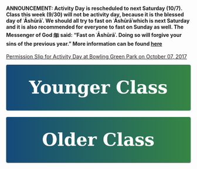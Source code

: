 #### ANNOUNCEMENT: Activity Day is rescheduled to next Saturday (10/7). Class this week (9/30) will not be activity day, because it is the blessed day of ʿĀshūrāʾ. We should all try to fast on ʿĀshūrāʾwhich is next Saturday and it is also recommended for everyone to fast on Sunday as well. The Messenger of God ﷺ said: “Fast on ʿĀshūrāʾ. Doing so will forgive your sins of the previous year.” More information can be found <a href="https://servantsofthebeloved.com/writeups/ashura.html" target="_blank">here</a>

<a href="https://drive.google.com/file/d/0B4I00_1XboXseXNmRENtYS14X0E/view" target="_blank">Permission Slip for Activity Day at Bowling Green Park on October 07, 2017</a>


[![Younger Class](https://raw.githubusercontent.com/isocia/isocia.github.io/master/Younger.png)](https://isocia.github.io/YoungerClass)


[![Older Class](https://raw.githubusercontent.com/isocia/isocia.github.io/master/Older.png)](https://isocia.github.io/OlderClass)
